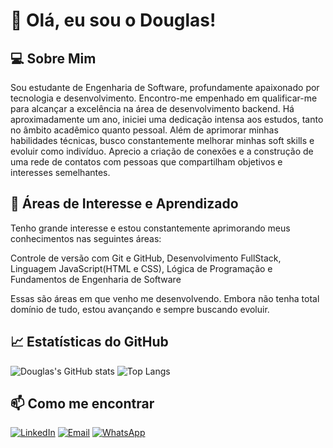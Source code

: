 # 👋 Olá, eu sou o Douglas!

## 💻 Sobre Mim
Sou estudante de Engenharia de Software, profundamente apaixonado por tecnologia e desenvolvimento. Encontro-me empenhado em qualificar-me para alcançar a excelência na área de desenvolvimento backend. Há aproximadamente um ano, iniciei uma dedicação intensa aos estudos, tanto no âmbito acadêmico quanto pessoal. Além de aprimorar minhas habilidades técnicas, busco constantemente melhorar minhas soft skills e evoluir como indivíduo. Aprecio a criação de conexões e a construção de uma rede de contatos com pessoas que compartilham objetivos e interesses semelhantes.

## 🚀 Áreas de Interesse e Aprendizado
Tenho grande interesse e estou constantemente aprimorando meus conhecimentos nas seguintes áreas:

Controle de versão com Git e GitHub, 
Desenvolvimento FullStack, 
Linguagem JavaScript(HTML e CSS), 
Lógica de Programação e Fundamentos de Engenharia de Software 

Essas são áreas em que venho me desenvolvendo. Embora não tenha total 
domínio de tudo, estou avançando e sempre buscando evoluir.

## 📈 Estatísticas do GitHub

![Douglas's GitHub stats](https://github-readme-stats.vercel.app/api?username=Tcordeir0&show_icons=true&theme=dracula)
![Top Langs](https://github-readme-stats.vercel.app/api/top-langs/?username=Tcordeir0&layout=compact&theme=dracula)

## 📫 Como me encontrar

[![LinkedIn](https://img.shields.io/badge/LinkedIn-0077B5?style=for-the-badge&logo=linkedin&logoColor=white)](https://www.linkedin.com/in/talys-matheus-c-silva-b04aa42a7/)
[![Email](https://img.shields.io/badge/Email-douglas.ofc.2004@gmail.com-D14836?style=for-the-badge&logo=gmail&logoColor=white)](https://mail.google.com/mail/u/4/#inbox)
[![WhatsApp](https://img.shields.io/badge/WhatsApp-25D366?style=for-the-badge&logo=whatsapp&logoColor=white)](https://wa.me/5564999727955)
